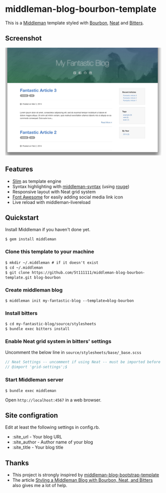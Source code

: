 # middleman-blog-bourbon-template

This is a [Middleman](http://middlemanapp.com) template styled with [Bourbon](http://bourbon.io), [Neat](http://neat.bourbon.io) and [Bitters](http://bitters.bourbon.io).

## Screenshot

![screenshot.jpg](https://raw.githubusercontent.com/5t111111/middleman-blog-bourbon-template/master/screenshot.jpg)

## Features

- [Slim](http://slim-lang.com) as template engine
- Syntax highlighting with [middleman-syntax](https://github.com/middleman/middleman-syntax) (using [rouge](https://github.com/jneen/rouge))
- Responsive layout with Neat grid system
- [Font Awesome](http://fortawesome.github.io/Font-Awesome) for easily adding social media link icon
- Live reload with middleman-livereload

## Quickstart

Install Middleman if you haven't done yet.

```console
$ gem install middleman
```

### Clone this template to your machine

```console
$ mkdir ~/.middleman # if it doesn't exist
$ cd ~/.middleman
$ git clone https://github.com/5t111111/middleman-blog-bourbon-template.git blog-bourbon
```

### Create middleman blog

```console
$ middleman init my-fantastic-blog --template=blog-bourbon
```

### Install bitters

```console
$ cd my-fantastic-blog/source/stylesheets
$ bundle exec bitters install
```

### Enable Neat grid system in bitters' settings

Uncomment the below line in `source/stylesheets/base/_base.scss`

```scss
// Neat Settings -- uncomment if using Neat -- must be imported before Neat$
// @import 'grid-settings';$
```

### Start Middleman server

```console
$ bundle exec middleman
```

Open `http://localhost:4567` in a web browser.

## Site configration

Edit at least the following settings in config.rb.

- :site_url - Your blog URL
- :site_author - Author name of your blog
- :site_title - Your blog title

## Thanks

- This project is strongly inspired by [middleman-blog-bootstrap-template](https://github.com/biblichor/middleman-blog-bootstrap-template)
- The article [Styling a Middleman Blog with Bourbon, Neat, and Bitters](http://robots.thoughtbot.com/middleman-bourbon-walkthrough) also gives me a lot of help.
